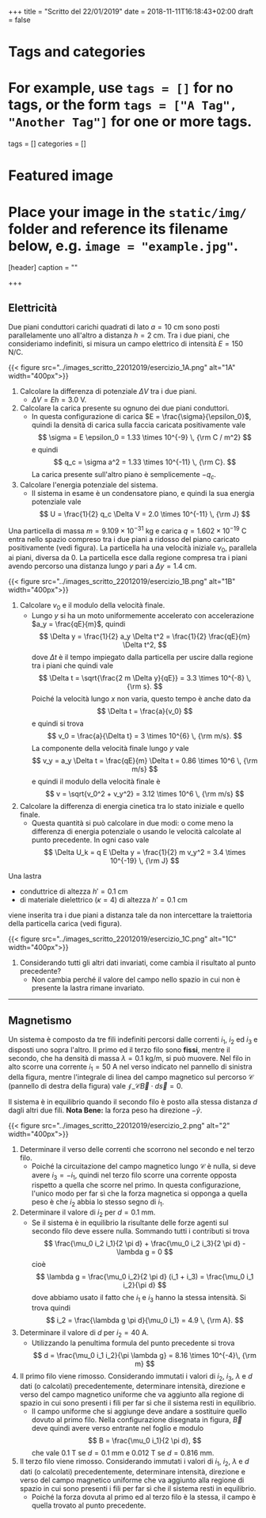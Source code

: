 +++
title = "Scritto del 22/01/2019"
date = 2018-11-11T16:18:43+02:00
draft = false

# Tags and categories
# For example, use `tags = []` for no tags, or the form `tags = ["A Tag", "Another Tag"]` for one or more tags.
tags = []
categories = []

# Featured image
# Place your image in the `static/img/` folder and reference its filename below, e.g. `image = "example.jpg"`.
[header]
caption = ""

+++

## Elettricità

Due piani conduttori carichi quadrati di lato $a = 10$ cm sono posti parallelamente uno all'altro a distanza $h = 2$ cm. Tra i due piani, che consideriamo indefiniti, si misura un campo elettrico di intensità $E = 150$ N/C.

{{< figure src="../images_scritto_22012019/esercizio_1A.png" alt="1A" width="400px">}}

1. Calcolare la differenza di potenziale $\Delta V$ tra i due piani.
	* $\Delta V = Eh = 3.0$ V.
2. Calcolare la carica presente su ognuno dei due piani conduttori.
	* In questa configurazione di carica $E = \frac{\sigma}{\epsilon_0}$, quindi la densità di carica sulla faccia caricata positivamente vale
	$$
	\sigma = E \epsilon_0 = 1.33 \times 10^{-9} \, {\rm C / m^2}
	$$
	e quindi
	$$
	q_c = \sigma a^2 = 1.33 \times 10^{-11} \, {\rm C}.
	$$
	La carica presente sull'altro piano è semplicemente $-q_c$.
3. Calcolare l'energia potenziale del sistema.
	* Il sistema in esame è un condensatore piano, e quindi la sua energia potenziale vale
	$$
	U = \frac{1}{2} q_c \Delta V = 2.0 \times 10^{-11} \, {\rm J}
	$$

Una particella di massa $m = 9.109 \times 10^{-31}$ kg e carica $q = 1.602 \times 10^{-19}$ C entra nello spazio compreso tra i due piani a ridosso del piano caricato positivamente (vedi figura). La particella ha una velocità iniziale $v_0$, parallela ai piani, diversa da 0. La particella esce dalla regione compresa tra i piani avendo percorso una distanza lungo $y$ pari a $\Delta y = 1.4$ cm.

{{< figure src="../images_scritto_22012019/esercizio_1B.png" alt="1B" width="400px">}}

1. Calcolare $v_0$ e il modulo della velocità finale.
	* Lungo $y$ si ha un moto uniformemente accelerato con accelerazione $a_y = \frac{qE}{m}$, quindi
	$$
	\Delta y = \frac{1}{2} a_y \Delta t^2 = \frac{1}{2} \frac{qE}{m} \Delta t^2,
	$$
	dove $\Delta t$ è il tempo impiegato dalla particella per uscire dalla regione tra i piani che quindi vale
	$$
	\Delta t = \sqrt{\frac{2 m \Delta y}{qE}} = 3.3 \times 10^{-8} \, {\rm s}.
	$$
	Poiché la velocità lungo $x$ non varia, questo tempo è anche dato da
	$$
	\Delta t = \frac{a}{v_0}
	$$
	e quindi si trova
	$$
	v_0 = \frac{a}{\Delta t} = 3 \times 10^{6} \, {\rm m/s}.
	$$
	La componente della velocità finale lungo $y$ vale
	$$
	v_y = a_y \Delta t = \frac{qE}{m} \Delta t = 0.86 \times 10^6 \, {\rm m/s}
	$$
	e quindi il modulo della velocità finale è
	$$
	v = \sqrt{v_0^2 + v_y^2} = 3.12 \times 10^6 \, {\rm m/s}
	$$
2. Calcolare la differenza di energia cinetica tra lo stato iniziale e quello finale.
	* Questa quantità si può calcolare in due modi: o come meno la differenza di energia potenziale o usando le velocità calcolate al punto precedente. In ogni caso vale
	$$
	\Delta U_k = q E \Delta y = \frac{1}{2} m v_y^2 = 3.4 \times 10^{-19} \, {\rm J}
	$$

Una lastra

* conduttrice di altezza $h' = 0.1$ cm
* di materiale dielettrico ($\kappa = 4$) di altezza $h' = 0.1$ cm
	
viene inserita tra i due piani a distanza tale da non intercettare la traiettoria della particella carica (vedi figura).

{{< figure src="../images_scritto_22012019/esercizio_1C.png" alt="1C" width="400px">}}

1. Considerando tutti gli altri dati invariati, come cambia il risultato al punto precedente?
	* Non cambia perché il valore del campo nello spazio in cui non è presente la lastra rimane invariato.

---

## Magnetismo

Un sistema è composto da tre fili indefiniti percorsi dalle correnti $i_1$, $i_2$ ed $i_3$ e disposti uno sopra l'altro. Il primo ed il terzo filo sono **fissi**, mentre il secondo, che ha densità di massa $\lambda = 0.1$ kg/m, si può muovere. Nel filo in alto scorre una corrente $i_1 = 50$ A nel verso indicato nel pannello di sinistra della figura, mentre l'integrale di linea del campo magnetico sul percorso $\mathcal{C}$ (pannello di destra della figura) vale $\oint\_\mathcal{C} \vec{B} \cdot d\vec{s} = 0$.

Il sistema è in equilibrio quando il secondo filo è posto alla stessa distanza $d$ dagli altri due fili. **Nota Bene:** la forza peso ha direzione $-\hat{y}$.

{{< figure src="../images_scritto_22012019/esercizio_2.png" alt="2" width="400px">}}

1. Determinare il verso delle correnti che scorrono nel secondo e nel terzo filo.
	* Poiché la circuitazione del campo magnetico lungo $\mathcal{C}$ è nulla, si deve avere $i_3 = -i_1$, quindi nel terzo filo scorre una corrente opposta rispetto a quella che scorre nel primo. In questa configurazione, l'unico modo per far sì che la forza magnetica si opponga a quella peso è che $i_2$ abbia lo stesso segno di $i_1$.
2. Determinare il valore di $i_2$ per $d = 0.1$ mm.
	* Se il sistema è in equilibrio la risultante delle forze agenti sul secondo filo deve essere nulla. Sommando tutti i contributi si trova
	$$
	\frac{\mu_0 i_2 i_1}{2 \pi d} + \frac{\mu_0 i_2 i_3}{2 \pi d} - \lambda g = 0
	$$
	cioè
	$$
	\lambda g = \frac{\mu_0 i_2}{2 \pi d} (i_1 + i_3) = \frac{\mu_0 i_1 i_2}{\pi d}
	$$
	dove abbiamo usato il fatto che $i_1$ e $i_3$ hanno la stessa intensità. Si trova quindi
	$$
	i_2 = \frac{\lambda g \pi d}{\mu_0 i_1} = 4.9 \, {\rm A}.
	$$
3. Determinare il valore di $d$ per $i_2 = 40$ A.
	* Utilizzando la penultima formula del punto precedente si trova
	$$
	d = \frac{\mu_0 i_1 i_2}{\pi \lambda g} = 8.16 \times 10^{-4}\, {\rm m}
	$$
4. Il primo filo viene rimosso. Considerando immutati i valori di $i_2$, $i_3$, $\lambda$ e $d$ dati (o calcolati) precedentemente, determinare intensità, direzione e verso del campo magnetico uniforme che va aggiunto alla regione di spazio in cui sono presenti i fili per far sì che il sistema resti in equilibrio.
	* Il campo uniforme che si aggiunge deve andare a sostituire quello dovuto al primo filo. Nella configurazione disegnata in figura, $\vec{B}$ deve quindi avere verso entrante nel foglio e modulo
	$$
	B = \frac{\mu_0 i_1}{2 \pi d},
	$$
	che vale $0.1$ T se $d = 0.1$ mm e $0.012$ T se $d = 0.816$ mm.
5. Il terzo filo viene rimosso. Considerando immutati i valori di $i_1$, $i_2$, $\lambda$ e $d$ dati (o calcolati) precedentemente, determinare intensità, direzione e verso del campo magnetico uniforme che va aggiunto alla regione di spazio in cui sono presenti i fili per far sì che il sistema resti in equilibrio.
	* Poiché la forza dovuta al primo ed al terzo filo è la stessa, il campo è quella trovato al punto precedente.

